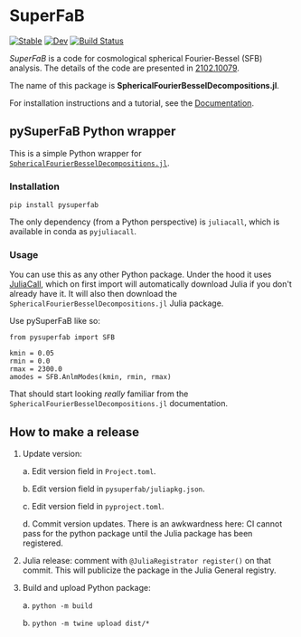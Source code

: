 # SuperFaB

[![Stable](https://img.shields.io/badge/docs-stable-blue.svg)](https://hsgg.github.io/SphericalFourierBesselDecompositions.jl/stable)
[![Dev](https://img.shields.io/badge/docs-dev-blue.svg)](https://hsgg.github.io/SphericalFourierBesselDecompositions.jl/dev)
[![Build Status](https://github.com/hsgg/SphericalFourierBesselDecompositions.jl/workflows/CI/badge.svg)](https://github.com/hsgg/SphericalFourierBesselDecompositions.jl/actions)

*SuperFaB* is a code for cosmological spherical Fourier-Bessel (SFB) analysis.
The details of the code are presented in [2102.10079](https://arxiv.org/abs/2102.10079).

The name of this package is **SphericalFourierBesselDecompositions.jl**.

For installation instructions and a tutorial, see the
[Documentation](https://hsgg.github.io/SphericalFourierBesselDecompositions.jl/dev).


## pySuperFaB Python wrapper

This is a simple Python wrapper for [`SphericalFourierBesselDecompositions.jl`](https://github.com/hsgg/SphericalFourierBesselDecompositions.jl).


### Installation

```
pip install pysuperfab
```

The only dependency (from a Python perspective) is `juliacall`, which is
available in conda as `pyjuliacall`.


### Usage

You can use this as any other Python package. Under the hood it uses
[JuliaCall](https://juliapy.github.io/PythonCall.jl/stable/juliacall/), which
on first import will automatically download Julia if you don't already have it.
It will also then download the `SphericalFourierBesselDecompositions.jl` Julia
package.

Use pySuperFaB like so:
```
from pysuperfab import SFB

kmin = 0.05
rmin = 0.0
rmax = 2300.0
amodes = SFB.AnlmModes(kmin, rmin, rmax)
```
That should start looking *really* familiar from the
`SphericalFourierBesselDecompositions.jl` documentation.


## How to make a release

1. Update version:

   a. Edit version field in `Project.toml`.

   b. Edit version field in `pysuperfab/juliapkg.json`.

   c. Edit version field in `pyproject.toml`.

   d. Commit version updates. There is an awkwardness here: CI cannot pass for
      the python package until the Julia package has been registered.

2. Julia release: comment with `@JuliaRegistrator register()` on that commit.
   This will publicize the package in the Julia General registry.

3. Build and upload Python package:

   a. `python -m build`

   b. `python -m twine upload dist/*`
